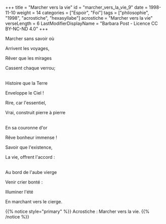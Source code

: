 +++
title = "Marcher vers la vie"
id = "marcher_vers_la_vie_9"
date = 1998-11-10
weight = 14
categories = ["Espoir", "Foi"]
tags = ["philosophie", "1998", "acrostiche", "hexasyllabe"]
acrostiche = "Marcher vers la vie"
verseLength = 6
LastModifierDisplayName = "Barbara Post - Licence CC BY-NC-ND 4.0"
+++

Marcher sans savoir où

Arrivent les voyages,

Rêver que les mirages

Cassent chaque verrou;

 \
Histoire que la Terre

Enveloppe le Ciel !

Rire, car l'essentiel,

Vrai, construit pierre à pierre

 \
En sa couronne d'or

Rêve bonheur immense !

Savoir que l'existence,

La vie, offrent l'accord :

 \
Au bord de l'aube vierge

Venir crier bonté :

Illuminer l'été

En marchant vers le cierge.

{{% notice style="primary" %}}
Acrostiche : Marcher vers la vie.
{{% /notice %}}
